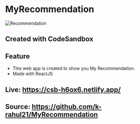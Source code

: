 # MyRecommendation
![Recommendation](https://user-images.githubusercontent.com/71124220/135223800-cf38aa1e-26f3-4863-95d7-8abb4924270c.png)
## Created with CodeSandbox

## Feature
- This web app is created to show you My Recommendation.
- Made with ReactJS

## Live: https://csb-h6ox6.netlify.app/
## Source: https://github.com/k-rahul21/MyRecommendation

